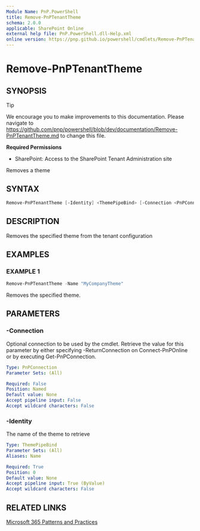```yaml
---
Module Name: PnP.PowerShell
title: Remove-PnPTenantTheme
schema: 2.0.0
applicable: SharePoint Online
external help file: PnP.PowerShell.dll-Help.xml
online version: https://pnp.github.io/powershell/cmdlets/Remove-PnPTenantTheme.html
---
```

 
# Remove-PnPTenantTheme

## SYNOPSIS

> [!TIP]
> We encourage you to make improvements to this documentation. Please navigate to https://github.com/pnp/powershell/blob/dev/documentation/Remove-PnPTenantTheme.md to change this file.


**Required Permissions**

* SharePoint: Access to the SharePoint Tenant Administration site

Removes a theme

## SYNTAX

```powershell
Remove-PnPTenantTheme [-Identity] <ThemePipeBind> [-Connection <PnPConnection>] [<CommonParameters>]
```

## DESCRIPTION
Removes the specified theme from the tenant configuration

## EXAMPLES

### EXAMPLE 1
```powershell
Remove-PnPTenantTheme -Name "MyCompanyTheme"
```

Removes the specified theme.

## PARAMETERS

### -Connection
Optional connection to be used by the cmdlet. Retrieve the value for this parameter by either specifying -ReturnConnection on Connect-PnPOnline or by executing Get-PnPConnection.

```yaml
Type: PnPConnection
Parameter Sets: (All)

Required: False
Position: Named
Default value: None
Accept pipeline input: False
Accept wildcard characters: False
```

### -Identity
The name of the theme to retrieve

```yaml
Type: ThemePipeBind
Parameter Sets: (All)
Aliases: Name

Required: True
Position: 0
Default value: None
Accept pipeline input: True (ByValue)
Accept wildcard characters: False
```

## RELATED LINKS

[Microsoft 365 Patterns and Practices](https://aka.ms/m365pnp)

